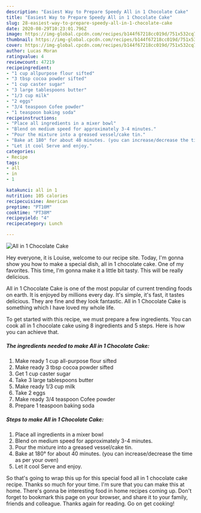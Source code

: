 ```yaml
---
description: "Easiest Way to Prepare Speedy All in 1 Chocolate Cake"
title: "Easiest Way to Prepare Speedy All in 1 Chocolate Cake"
slug: 28-easiest-way-to-prepare-speedy-all-in-1-chocolate-cake
date: 2020-08-29T10:23:01.796Z
image: https://img-global.cpcdn.com/recipes/b144f67218cc019d/751x532cq70/all-in-1-chocolate-cake-recipe-main-photo.jpg
thumbnail: https://img-global.cpcdn.com/recipes/b144f67218cc019d/751x532cq70/all-in-1-chocolate-cake-recipe-main-photo.jpg
cover: https://img-global.cpcdn.com/recipes/b144f67218cc019d/751x532cq70/all-in-1-chocolate-cake-recipe-main-photo.jpg
author: Lucas Moran
ratingvalue: 4
reviewcount: 47219
recipeingredient:
- "1 cup allpurpose flour sifted"
- "3 tbsp cocoa powder sifted"
- "1 cup caster sugar"
- "3 large tablespoons butter"
- "1/3 cup milk"
- "2 eggs"
- "3/4 teaspoon Cofee powder"
- "1 teaspoon baking soda"
recipeinstructions:
- "Place all ingredients in a mixer bowl"
- "Blend on medium speed for approximately 3-4 minutes."
- "Pour the mixture into a greased vessel/cake tin."
- "Bake at 180° for about 40 minutes. (you can increase/decrease the time as per your oven)"
- "Let it cool Serve and enjoy."
categories:
- Recipe
tags:
- all
- in
- 1

katakunci: all in 1 
nutrition: 105 calories
recipecuisine: American
preptime: "PT10M"
cooktime: "PT38M"
recipeyield: "4"
recipecategory: Lunch

---
```



![All in 1 Chocolate Cake](https://img-global.cpcdn.com/recipes/b144f67218cc019d/751x532cq70/all-in-1-chocolate-cake-recipe-main-photo.jpg)

Hey everyone, it is Louise, welcome to our recipe site. Today, I'm gonna show you how to make a special dish, all in 1 chocolate cake. One of my favorites. This time, I'm gonna make it a little bit tasty. This will be really delicious.



All in 1 Chocolate Cake is one of the most popular of current trending foods on earth. It is enjoyed by millions every day. It's simple, it's fast, it tastes delicious. They are fine and they look fantastic. All in 1 Chocolate Cake is something which I have loved my whole life.


To get started with this recipe, we must prepare a few ingredients. You can cook all in 1 chocolate cake using 8 ingredients and 5 steps. Here is how you can achieve that.

<!--inarticleads1-->

##### The ingredients needed to make All in 1 Chocolate Cake:

1. Make ready 1 cup all-purpose flour sifted
1. Make ready 3 tbsp cocoa powder sifted
1. Get 1 cup caster sugar
1. Take 3 large tablespoons butter
1. Make ready 1/3 cup milk
1. Take 2 eggs
1. Make ready 3/4 teaspoon Cofee powder
1. Prepare 1 teaspoon baking soda




<!--inarticleads2-->

##### Steps to make All in 1 Chocolate Cake:

1. Place all ingredients in a mixer bowl
1. Blend on medium speed for approximately 3-4 minutes.
1. Pour the mixture into a greased vessel/cake tin.
1. Bake at 180° for about 40 minutes. (you can increase/decrease the time as per your oven)
1. Let it cool Serve and enjoy.




So that's going to wrap this up for this special food all in 1 chocolate cake recipe. Thanks so much for your time. I'm sure that you can make this at home. There's gonna be interesting food in home recipes coming up. Don't forget to bookmark this page on your browser, and share it to your family, friends and colleague. Thanks again for reading. Go on get cooking!
